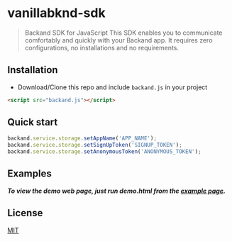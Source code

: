 vanillabknd-sdk
===

>  Backand SDK for JavaScript
This SDK enables you to communicate comfortably and quickly with your Backand app.
It requires zero configurations, no installations and no requirements.

## Installation
<!---
- NPM:
```bash
$ npm install vanillabknd-sdk
```
- CDN:
``` html
<script src=""></script>
```
--->
- Download/Clone this repo and include `backand.js` in your project
``` html
<script src="backand.js"></script>
```


## Quick start
```javascript
backand.service.storage.setAppName('APP_NAME');
backand.service.storage.setSignUpToken('SIGNUP_TOKEN');
backand.service.storage.setAnonymousToken('ANONYMOUS_TOKEN');
```

<!---
## API

### `backand.service`
#### Properties:

#### Methods:

#### Events:
--->

## Examples
***To view the demo web page, just run demo.html from the [example page](https://github.com/backand/vanillabknd-sdk/blob/master/example/).***


## License

  [MIT](LICENSE)
